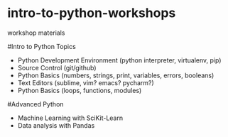 intro-to-python-workshops
=========================

workshop materials


#Intro to Python Topics

- Python Development Environment (python interpreter, virtualenv, pip)
- Source Control (git/github)
- Python Basics (numbers, strings, print, variables, errors, booleans)
- Text Editors (sublime, vim? emacs? pycharm?)
- Python Basics (loops, functions, modules)

#Advanced Python

- Machine Learning with SciKit-Learn
- Data analysis with Pandas

